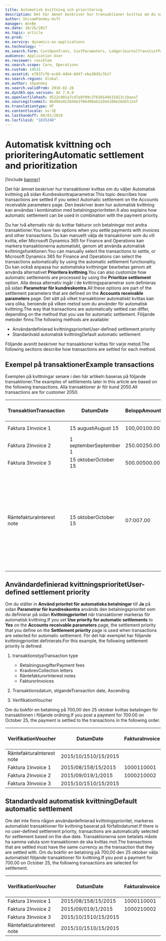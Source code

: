 ```yaml
---
title: Automatisk kvittning och prioritering
description: Det här ämnet beskriver hur transaktioner kvittas om du väljer Automatisk kvittning på sidan Kundreskontraparametrar. Den beskriver även hur automatisk kvittning kan användas i kombination med betalningsprioriteten.
author: ShivamPandey-msft
manager: AnnBe
ms.date: 10/26/2017
ms.topic: article
ms.prod: ''
ms.service: dynamics-ax-applications
ms.technology: ''
ms.search.form: CustOpenTrans, CustParameters, LedgerJournalTransCustPaym
audience: Application User
ms.reviewer: roschlom
ms.search.scope: Core, Operations
ms.custom: 14531
ms.assetid: e7837cf6-ec69-44b4-8d47-eba38d5c7b1f
ms.search.region: Global
ms.author: shpandey
ms.search.validFrom: 2016-02-28
ms.dyn365.ops.version: AX 7.0.0
ms.openlocfilehash: 9522cd01a7cd7a9f09c37616544b15d23c10aea7
ms.sourcegitcommit: 8b4b6a9226d4e5f66498ab2a5b4160e26dd112af
ms.translationtype: HT
ms.contentlocale: sv-SE
ms.lasthandoff: 08/01/2019
ms.locfileid: "1835248"
---
```

# <a name="automatic-settlement-and-prioritization"></a><span data-ttu-id="c9b91-104">Automatisk kvittning och prioritering</span><span class="sxs-lookup"><span data-stu-id="c9b91-104">Automatic settlement and prioritization</span></span>

[!include [banner](../includes/banner.md)]

<span data-ttu-id="c9b91-105">Det här ämnet beskriver hur transaktioner kvittas om du väljer Automatisk kvittning på sidan Kundreskontraparametrar.</span><span class="sxs-lookup"><span data-stu-id="c9b91-105">This topic describes how transactions are settled if you select Automatic settlement on the Accounts receivable parameters page.</span></span> <span data-ttu-id="c9b91-106">Den beskriver även hur automatisk kvittning kan användas i kombination med betalningsprioriteten.</span><span class="sxs-lookup"><span data-stu-id="c9b91-106">It also explains how automatic settlement can be used in combination with the payment priority.</span></span>

<span data-ttu-id="c9b91-107">Du har två alternativ när du kvittar fakturor och betalningar mot andra transaktioner.</span><span class="sxs-lookup"><span data-stu-id="c9b91-107">You have two options when you settle payments with invoices and other transactions.</span></span> <span data-ttu-id="c9b91-108">Du kan manuellt välja de transaktioner som du vill kvitta, eller Microsoft Dynamics 365 for Finance and Operations kan markera transaktionerna automatiskt, genom att använda automatisk kvittningsfunktionen.</span><span class="sxs-lookup"><span data-stu-id="c9b91-108">You can manually select the transactions to settle, or Microsoft Dynamics 365 for Finance and Operations can select the transactions automatically by using the automatic settlement functionality.</span></span> <span data-ttu-id="c9b91-109">Du kan också anpassa hur automatiska kvittningar bearbetas genom att använda alternativet **Prioritera kvittning**.</span><span class="sxs-lookup"><span data-stu-id="c9b91-109">You can also customize how automatic settlements are processed by using the **Prioritize settlement** option.</span></span> <span data-ttu-id="c9b91-110">Alla dessa alternativ ingår i de kvittringsparametrar som definieras på sidan **Parametrar för kundreskontra**.</span><span class="sxs-lookup"><span data-stu-id="c9b91-110">All these options are part of the settlement parameters that are defined on the **Accounts receivable parameters** page.</span></span> <span data-ttu-id="c9b91-111">Det sätt på vilket transaktioner automatiskt kvittas kan vara olika, beroende på vilken metod som du använder för automatisk kvittning.</span><span class="sxs-lookup"><span data-stu-id="c9b91-111">The way that transactions are automatically settled can differ, depending on the method that you use for automatic settlement.</span></span> <span data-ttu-id="c9b91-112">Följande metoder finns:</span><span class="sxs-lookup"><span data-stu-id="c9b91-112">The following methods are available:</span></span>

-   <span data-ttu-id="c9b91-113">Användardefinierad kvittningsprioritet</span><span class="sxs-lookup"><span data-stu-id="c9b91-113">User-defined settlement priority</span></span>
-   <span data-ttu-id="c9b91-114">Standardvald automatisk kvittning</span><span class="sxs-lookup"><span data-stu-id="c9b91-114">Default automatic settlement</span></span>

<span data-ttu-id="c9b91-115">Följande avsnitt beskriver hur transaktioner kvittas för varje metod.</span><span class="sxs-lookup"><span data-stu-id="c9b91-115">The following sections describe how transactions are settled for each method.</span></span>

## <a name="example-transactions"></a><span data-ttu-id="c9b91-116">Exempel på transaktioner</span><span class="sxs-lookup"><span data-stu-id="c9b91-116">Example transactions</span></span>
<span data-ttu-id="c9b91-117">Exemplen på kvittningar senare i den här artikeln baseras på följande transaktioner.</span><span class="sxs-lookup"><span data-stu-id="c9b91-117">The examples of settlements later in this article are based on the following transactions.</span></span> <span data-ttu-id="c9b91-118">Alla transaktioner är för kund 2050.</span><span class="sxs-lookup"><span data-stu-id="c9b91-118">All transactions are for customer 2050.</span></span>

| <span data-ttu-id="c9b91-119">Transaktion</span><span class="sxs-lookup"><span data-stu-id="c9b91-119">Transaction</span></span>   | <span data-ttu-id="c9b91-120">Datum</span><span class="sxs-lookup"><span data-stu-id="c9b91-120">Date</span></span>        | <span data-ttu-id="c9b91-121">Belopp</span><span class="sxs-lookup"><span data-stu-id="c9b91-121">Amount</span></span> | <span data-ttu-id="c9b91-122">Villkor för kassarabatt</span><span class="sxs-lookup"><span data-stu-id="c9b91-122">Cash discount terms</span></span> | <span data-ttu-id="c9b91-123">Kassarabattdatum</span><span class="sxs-lookup"><span data-stu-id="c9b91-123">Cash discount date</span></span> | <span data-ttu-id="c9b91-124">Kommentarer</span><span class="sxs-lookup"><span data-stu-id="c9b91-124">Comments</span></span>                                                                                                                                                                                      |
|---------------|-------------|--------|---------------------|--------------------|-----------------------------------------------------------------------------------------------------------------------------------------------------------------------------------------------|
| <span data-ttu-id="c9b91-125">Faktura 1</span><span class="sxs-lookup"><span data-stu-id="c9b91-125">Invoice 1</span></span>     | <span data-ttu-id="c9b91-126">15 augusti</span><span class="sxs-lookup"><span data-stu-id="c9b91-126">August 15</span></span>   | <span data-ttu-id="c9b91-127">100,00</span><span class="sxs-lookup"><span data-stu-id="c9b91-127">100.00</span></span> | <span data-ttu-id="c9b91-128">2%14, Netto 30</span><span class="sxs-lookup"><span data-stu-id="c9b91-128">2%14, Net 30</span></span>        | <span data-ttu-id="c9b91-129">29 augusti</span><span class="sxs-lookup"><span data-stu-id="c9b91-129">August 29</span></span>          |                                                                                                                                                                                               |
| <span data-ttu-id="c9b91-130">Faktura 2</span><span class="sxs-lookup"><span data-stu-id="c9b91-130">Invoice 2</span></span>     | <span data-ttu-id="c9b91-131">1 september</span><span class="sxs-lookup"><span data-stu-id="c9b91-131">September 1</span></span> | <span data-ttu-id="c9b91-132">250.00</span><span class="sxs-lookup"><span data-stu-id="c9b91-132">250.00</span></span> | <span data-ttu-id="c9b91-133">2%14, Netto 30</span><span class="sxs-lookup"><span data-stu-id="c9b91-133">2%14, Net 30</span></span>        | <span data-ttu-id="c9b91-134">15 september</span><span class="sxs-lookup"><span data-stu-id="c9b91-134">September 15</span></span>       |                                                                                                                                                                                               |
| <span data-ttu-id="c9b91-135">Faktura 3</span><span class="sxs-lookup"><span data-stu-id="c9b91-135">Invoice 3</span></span>     | <span data-ttu-id="c9b91-136">15 oktober</span><span class="sxs-lookup"><span data-stu-id="c9b91-136">October 15</span></span>  | <span data-ttu-id="c9b91-137">500.00</span><span class="sxs-lookup"><span data-stu-id="c9b91-137">500.00</span></span> | <span data-ttu-id="c9b91-138">2% 14/Netto 30</span><span class="sxs-lookup"><span data-stu-id="c9b91-138">2% 14/Net 30</span></span>        | <span data-ttu-id="c9b91-139">29 oktober</span><span class="sxs-lookup"><span data-stu-id="c9b91-139">October 29</span></span>         |                                                                                                                                                                                               |
| <span data-ttu-id="c9b91-140">Räntefaktura</span><span class="sxs-lookup"><span data-stu-id="c9b91-140">Interest note</span></span> | <span data-ttu-id="c9b91-141">15 oktober</span><span class="sxs-lookup"><span data-stu-id="c9b91-141">October 15</span></span>  | <span data-ttu-id="c9b91-142">07:00</span><span class="sxs-lookup"><span data-stu-id="c9b91-142">7.00</span></span>   |                     |                    | <span data-ttu-id="c9b91-143">Den här räntefakturan gäller faktura 1 och 2.</span><span class="sxs-lookup"><span data-stu-id="c9b91-143">This interest note is for invoice 1 and invoice 2.</span></span> <span data-ttu-id="c9b91-144">Beloppet beräknas som 2 % ränta på belopp som är mer eller 30 dagar efter förfallodatum.</span><span class="sxs-lookup"><span data-stu-id="c9b91-144">The amount is calculated as 2-percent interest on amounts that are 30 or more days past due.</span></span> <span data-ttu-id="c9b91-145">T.ex. 0,02 × (100,00 + 250,00) = 7,00.</span><span class="sxs-lookup"><span data-stu-id="c9b91-145">For example, 0.02 × (100.00 + 250.00) = 7.00.</span></span> |

## <a name="user-defined-settlement-priority"></a><span data-ttu-id="c9b91-146">Användardefinierad kvittningsprioritet</span><span class="sxs-lookup"><span data-stu-id="c9b91-146">User-defined settlement priority</span></span>
<span data-ttu-id="c9b91-147">Om du ställer in **Använd prioritet för automatiska betalningar** till **Ja** på sidan **Parametrar för kundreskontra** används den betalningsprioritet som du definierar på sidan **Kvittningprioritet** när transaktioner markeras för automatisk kvittning.</span><span class="sxs-lookup"><span data-stu-id="c9b91-147">If you set **Use priority for automatic settlements** to **Yes** on the **Accounts receivable parameters** page, the settlement priority that you define on the **Settlement priority** page is used when transactions are selected for automatic settlement.</span></span> <span data-ttu-id="c9b91-148">För det här exemplet har följande kvittningprioritet definierats:</span><span class="sxs-lookup"><span data-stu-id="c9b91-148">For this example, the following settlement priority is defined:</span></span>

1.  <span data-ttu-id="c9b91-149">transaktionstyp</span><span class="sxs-lookup"><span data-stu-id="c9b91-149">Transaction type</span></span>
    -   <span data-ttu-id="c9b91-150">Betalningsavgifter</span><span class="sxs-lookup"><span data-stu-id="c9b91-150">Payment fees</span></span>
    -   <span data-ttu-id="c9b91-151">Kravbrev</span><span class="sxs-lookup"><span data-stu-id="c9b91-151">Collection letters</span></span>
    -   <span data-ttu-id="c9b91-152">Räntefakturor</span><span class="sxs-lookup"><span data-stu-id="c9b91-152">Interest notes</span></span>
    -   <span data-ttu-id="c9b91-153">Fakturor</span><span class="sxs-lookup"><span data-stu-id="c9b91-153">Invoices</span></span>

2.  <span data-ttu-id="c9b91-154">Transaktionsdatum, stigande</span><span class="sxs-lookup"><span data-stu-id="c9b91-154">Transaction date, Ascending</span></span>
3.  <span data-ttu-id="c9b91-155">Verifikation</span><span class="sxs-lookup"><span data-stu-id="c9b91-155">Voucher</span></span>

<span data-ttu-id="c9b91-156">Om du bokför en betalning på 700,00 den 25 oktober kvittas betalingen för transaktionen i följande ordning.</span><span class="sxs-lookup"><span data-stu-id="c9b91-156">If you post a payment for 700.00 on October 25, the payment is settled to the transactions in the following order.</span></span>

| <span data-ttu-id="c9b91-157">Verifikation</span><span class="sxs-lookup"><span data-stu-id="c9b91-157">Voucher</span></span>       | <span data-ttu-id="c9b91-158">Datum</span><span class="sxs-lookup"><span data-stu-id="c9b91-158">Date</span></span>       | <span data-ttu-id="c9b91-159">Faktura</span><span class="sxs-lookup"><span data-stu-id="c9b91-159">Invoice</span></span> | <span data-ttu-id="c9b91-160">Belopp i transaktionsvalutan</span><span class="sxs-lookup"><span data-stu-id="c9b91-160">Amount in transaction currency</span></span> | <span data-ttu-id="c9b91-161">Belopp att kvitta</span><span class="sxs-lookup"><span data-stu-id="c9b91-161">Amount to settle</span></span> | <span data-ttu-id="c9b91-162">Saldo</span><span class="sxs-lookup"><span data-stu-id="c9b91-162">Balance</span></span> | <span data-ttu-id="c9b91-163">Valuta</span><span class="sxs-lookup"><span data-stu-id="c9b91-163">Currency</span></span> |
|---------------|------------|---------|--------------------------------|------------------|---------|----------|
| <span data-ttu-id="c9b91-164">Räntefaktura</span><span class="sxs-lookup"><span data-stu-id="c9b91-164">Interest note</span></span> | <span data-ttu-id="c9b91-165">2015/10/15</span><span class="sxs-lookup"><span data-stu-id="c9b91-165">10/15/2015</span></span> |         | <span data-ttu-id="c9b91-166">07:00</span><span class="sxs-lookup"><span data-stu-id="c9b91-166">7.00</span></span>                           | <span data-ttu-id="c9b91-167">07:00</span><span class="sxs-lookup"><span data-stu-id="c9b91-167">7.00</span></span>             | <span data-ttu-id="c9b91-168">0,00</span><span class="sxs-lookup"><span data-stu-id="c9b91-168">0.00</span></span>    | <span data-ttu-id="c9b91-169">USD</span><span class="sxs-lookup"><span data-stu-id="c9b91-169">USD</span></span>      |
| <span data-ttu-id="c9b91-170">Faktura 1</span><span class="sxs-lookup"><span data-stu-id="c9b91-170">Invoice 1</span></span>     | <span data-ttu-id="c9b91-171">2015/08/15</span><span class="sxs-lookup"><span data-stu-id="c9b91-171">8/15/2015</span></span>  | <span data-ttu-id="c9b91-172">10001</span><span class="sxs-lookup"><span data-stu-id="c9b91-172">10001</span></span>   | <span data-ttu-id="c9b91-173">100,00</span><span class="sxs-lookup"><span data-stu-id="c9b91-173">100.00</span></span>                         | <span data-ttu-id="c9b91-174">100,00</span><span class="sxs-lookup"><span data-stu-id="c9b91-174">100.00</span></span>           | <span data-ttu-id="c9b91-175">0,00</span><span class="sxs-lookup"><span data-stu-id="c9b91-175">0.00</span></span>    | <span data-ttu-id="c9b91-176">USD</span><span class="sxs-lookup"><span data-stu-id="c9b91-176">USD</span></span>      |
| <span data-ttu-id="c9b91-177">Faktura 2</span><span class="sxs-lookup"><span data-stu-id="c9b91-177">Invoice 2</span></span>     | <span data-ttu-id="c9b91-178">2015/09/01</span><span class="sxs-lookup"><span data-stu-id="c9b91-178">9/1/2015</span></span>   | <span data-ttu-id="c9b91-179">10002</span><span class="sxs-lookup"><span data-stu-id="c9b91-179">10002</span></span>   | <span data-ttu-id="c9b91-180">250.00</span><span class="sxs-lookup"><span data-stu-id="c9b91-180">250.00</span></span>                         | <span data-ttu-id="c9b91-181">250.00</span><span class="sxs-lookup"><span data-stu-id="c9b91-181">250.00</span></span>           | <span data-ttu-id="c9b91-182">0,00</span><span class="sxs-lookup"><span data-stu-id="c9b91-182">0.00</span></span>    | <span data-ttu-id="c9b91-183">USD</span><span class="sxs-lookup"><span data-stu-id="c9b91-183">USD</span></span>      |
| <span data-ttu-id="c9b91-184">Faktura 3</span><span class="sxs-lookup"><span data-stu-id="c9b91-184">Invoice 3</span></span>     | <span data-ttu-id="c9b91-185">2015/10/15</span><span class="sxs-lookup"><span data-stu-id="c9b91-185">10/15/2015</span></span> |         | <span data-ttu-id="c9b91-186">500.00</span><span class="sxs-lookup"><span data-stu-id="c9b91-186">500.00</span></span>                         | <span data-ttu-id="c9b91-187">343,00</span><span class="sxs-lookup"><span data-stu-id="c9b91-187">343.00</span></span>           | <span data-ttu-id="c9b91-188">157,00</span><span class="sxs-lookup"><span data-stu-id="c9b91-188">157.00</span></span>  | <span data-ttu-id="c9b91-189">USD</span><span class="sxs-lookup"><span data-stu-id="c9b91-189">USD</span></span>      |

## <a name="default-automatic-settlement"></a><span data-ttu-id="c9b91-190">Standardvald automatisk kvittning</span><span class="sxs-lookup"><span data-stu-id="c9b91-190">Default automatic settlement</span></span>
<span data-ttu-id="c9b91-191">Om det inte finns någon användardefinierad kvittningsprioritet, markeras automatiskt transaktioner för kvittning baserat på förfallodatumet.</span><span class="sxs-lookup"><span data-stu-id="c9b91-191">If there is no user-defined settlement priority, transactions are automatically selected for settlement based on the due date.</span></span> <span data-ttu-id="c9b91-192">Transaktionerna som betalats måste ha samma valuta som transaktionen de ska kvittas mot.</span><span class="sxs-lookup"><span data-stu-id="c9b91-192">The transactions that are settled must have the same currency as the transaction that they are settled with.</span></span> <span data-ttu-id="c9b91-193">Om du bokför en betalning på 700,00 den 25 oktober väljs automatiskt följande transaktioner för kvittning.</span><span class="sxs-lookup"><span data-stu-id="c9b91-193">If you post a payment for 700.00 on October 25, the following transactions are selected for settlement.</span></span>

| <span data-ttu-id="c9b91-194">Verifikation</span><span class="sxs-lookup"><span data-stu-id="c9b91-194">Voucher</span></span>       | <span data-ttu-id="c9b91-195">Datum</span><span class="sxs-lookup"><span data-stu-id="c9b91-195">Date</span></span>       | <span data-ttu-id="c9b91-196">Faktura</span><span class="sxs-lookup"><span data-stu-id="c9b91-196">Invoice</span></span> | <span data-ttu-id="c9b91-197">Belopp i transaktionsvalutan</span><span class="sxs-lookup"><span data-stu-id="c9b91-197">Amount in transaction currency</span></span> | <span data-ttu-id="c9b91-198">Belopp att kvitta</span><span class="sxs-lookup"><span data-stu-id="c9b91-198">Amount to settle</span></span> | <span data-ttu-id="c9b91-199">Saldo</span><span class="sxs-lookup"><span data-stu-id="c9b91-199">Balance</span></span> | <span data-ttu-id="c9b91-200">Valuta</span><span class="sxs-lookup"><span data-stu-id="c9b91-200">Currency</span></span> |
|---------------|------------|---------|--------------------------------|------------------|---------|----------|
| <span data-ttu-id="c9b91-201">Faktura 1</span><span class="sxs-lookup"><span data-stu-id="c9b91-201">Invoice 1</span></span>     | <span data-ttu-id="c9b91-202">2015/08/15</span><span class="sxs-lookup"><span data-stu-id="c9b91-202">8/15/2015</span></span>  | <span data-ttu-id="c9b91-203">10001</span><span class="sxs-lookup"><span data-stu-id="c9b91-203">10001</span></span>   | <span data-ttu-id="c9b91-204">100,00</span><span class="sxs-lookup"><span data-stu-id="c9b91-204">100.00</span></span>                         | <span data-ttu-id="c9b91-205">100,00</span><span class="sxs-lookup"><span data-stu-id="c9b91-205">100.00</span></span>           | <span data-ttu-id="c9b91-206">0,00</span><span class="sxs-lookup"><span data-stu-id="c9b91-206">0.00</span></span>    | <span data-ttu-id="c9b91-207">USD</span><span class="sxs-lookup"><span data-stu-id="c9b91-207">USD</span></span>      |
| <span data-ttu-id="c9b91-208">Faktura 2</span><span class="sxs-lookup"><span data-stu-id="c9b91-208">Invoice 2</span></span>     | <span data-ttu-id="c9b91-209">2015/09/01</span><span class="sxs-lookup"><span data-stu-id="c9b91-209">9/1/2015</span></span>   | <span data-ttu-id="c9b91-210">10002</span><span class="sxs-lookup"><span data-stu-id="c9b91-210">10002</span></span>   | <span data-ttu-id="c9b91-211">250.00</span><span class="sxs-lookup"><span data-stu-id="c9b91-211">250.00</span></span>                         | <span data-ttu-id="c9b91-212">250.00</span><span class="sxs-lookup"><span data-stu-id="c9b91-212">250.00</span></span>           | <span data-ttu-id="c9b91-213">0,00</span><span class="sxs-lookup"><span data-stu-id="c9b91-213">0.00</span></span>    | <span data-ttu-id="c9b91-214">USD</span><span class="sxs-lookup"><span data-stu-id="c9b91-214">USD</span></span>      |
| <span data-ttu-id="c9b91-215">Faktura 3</span><span class="sxs-lookup"><span data-stu-id="c9b91-215">Invoice 3</span></span>     | <span data-ttu-id="c9b91-216">2015/10/15</span><span class="sxs-lookup"><span data-stu-id="c9b91-216">10/15/2015</span></span> |         | <span data-ttu-id="c9b91-217">500.00</span><span class="sxs-lookup"><span data-stu-id="c9b91-217">500.00</span></span>                         | <span data-ttu-id="c9b91-218">350,00</span><span class="sxs-lookup"><span data-stu-id="c9b91-218">350.00</span></span>           | <span data-ttu-id="c9b91-219">150,00</span><span class="sxs-lookup"><span data-stu-id="c9b91-219">150.00</span></span>  | <span data-ttu-id="c9b91-220">USD</span><span class="sxs-lookup"><span data-stu-id="c9b91-220">USD</span></span>      |
| <span data-ttu-id="c9b91-221">Räntefaktura</span><span class="sxs-lookup"><span data-stu-id="c9b91-221">Interest note</span></span> | <span data-ttu-id="c9b91-222">2015/10/15</span><span class="sxs-lookup"><span data-stu-id="c9b91-222">10/15/2015</span></span> |         | <span data-ttu-id="c9b91-223">7,00</span><span class="sxs-lookup"><span data-stu-id="c9b91-223">7.00</span></span>                           | <span data-ttu-id="c9b91-224">0,00</span><span class="sxs-lookup"><span data-stu-id="c9b91-224">0.00</span></span>             | <span data-ttu-id="c9b91-225">0,00</span><span class="sxs-lookup"><span data-stu-id="c9b91-225">0.00</span></span>    | <span data-ttu-id="c9b91-226">USD</span><span class="sxs-lookup"><span data-stu-id="c9b91-226">USD</span></span>      |






